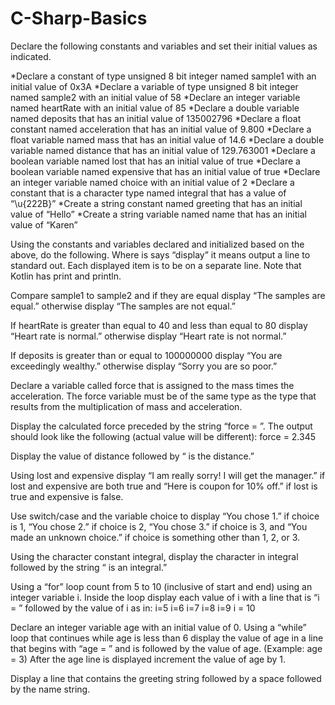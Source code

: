 # C-Sharp-Basics

Declare the following constants and variables and set their initial values as indicated.

*Declare a constant of type unsigned 8 bit integer named sample1 with an initial value of 0x3A
*Declare a variable of type unsigned 8 bit integer named sample2 with an initial value of 58
*Declare an integer variable named heartRate with an initial value of 85
*Declare a double variable named deposits that has an initial value of 135002796
*Declare a float constant named acceleration that has an initial value of 9.800
*Declare a float variable named mass that has an initial value of 14.6
*Declare a double variable named distance that has an initial value of 129.763001
*Declare a boolean variable named lost that has an initial value of true
*Declare a boolean variable named expensive that has an initial value of true
*Declare an integer variable named choice with an initial value of 2
*Declare a constant that is a character type named integral that has a value of “\u{222B}”
*Create a string constant named greeting that has an initial value of “Hello”
*Create a string variable named name that has an initial value of “Karen”

Using the constants and variables declared and initialized based on the above, do the following. Where is says “display” it means output a line to standard out. Each displayed item is to be on a separate line. Note that Kotlin has print and println.

Compare sample1 to sample2 and if they are equal display “The samples are equal.” otherwise display “The samples are not equal.”

If heartRate is greater than equal to 40 and less than equal to 80 display “Heart rate is normal.” otherwise display “Heart rate is not normal.”

If deposits is greater than or equal to 100000000 display “You are exceedingly wealthy.” otherwise display “Sorry you are so poor.”

Declare a variable called force that is assigned to the mass times the acceleration. The force variable must be of the same type as the type that results from the multiplication of mass and acceleration.

Display the calculated force preceded by the string “force = ”. The output should look like the following (actual value will be different): force = 2.345

Display the value of distance followed by “ is the distance.”

Using lost and expensive display “I am really sorry! I will get the manager.” if lost and expensive are both true and “Here is coupon for 10% off.” if lost is true and expensive is false.

Use switch/case and the variable choice to display “You chose 1.” if choice is 1, “You chose 2.” if choice is 2, “You chose 3.” if choice is 3, and “You made an unknown choice.” if choice is something other than 1, 2, or 3.

Using the character constant integral, display the character in integral followed by the string “ is an integral.”

Using a “for” loop count from 5 to 10 (inclusive of start and end) using an integer variable i. Inside the loop display each value of i with a line that is “i = ” followed by the value of i as in:
i=5
i=6
i=7
i=8
i=9
i = 10

Declare an integer variable age with an initial value of 0. Using a “while” loop that continues while age is less than 6 display the value of age in a line that begins with “age = ” and is followed by the value of age. (Example: age = 3) After the age line is displayed increment the value of age by 1.

Display a line that contains the greeting string followed by a space followed by the name string.
